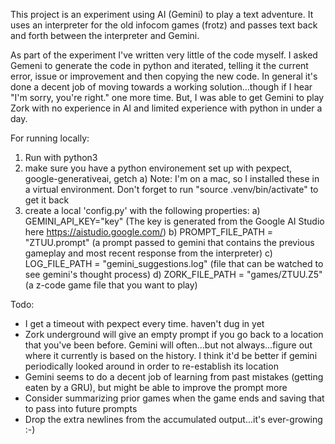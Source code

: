 This project is an experiment using AI (Gemini) to play a text adventure. It uses an interpreter for the old infocom games (frotz) and passes text back and forth between the interpreter and Gemini.

As part of the experiment I've written very little of the code myself. I asked Gemeni to generate the code in python and iterated, telling it the current error, issue or improvement and then copying the new code. In general it's done a decent job of moving towards a working solution...though if I hear "I'm sorry, you're right." one more time. But, I was able to get Gemini to play Zork with no experience in AI and limited experience with python in under a day.

For running locally:
1) Run with python3
2) make sure you have a python environement set up with pexpect, google-generativeai, getch
  a) Note: I'm on a mac, so I installed these in a virtual environment. Don't forget to run "source .venv/bin/activate" to get it back
3) create a local 'config.py' with the following properties:
  a) GEMINI_API_KEY="key" (The key is generated from the Google AI Studio here https://aistudio.google.com/)
  b) PROMPT_FILE_PATH = "ZTUU.prompt" (a prompt passed to gemini that contains the previous gameplay and most recent response from the interpreter)
  c) LOG_FILE_PATH = "gemini_suggestions.log" (file that can be watched to see gemini's thought process)
  d) ZORK_FILE_PATH = "games/ZTUU.Z5" (a z-code game file that you want to play)

Todo:
- I get a timeout with pexpect every time.  haven't dug in yet
- Zork underground will give an empty prompt if you go back to a location that you've been before. Gemini will often...but not always...figure out where it currently is based on the history. I think it'd be better if gemini periodically looked around in order to re-establish its location
- Gemini seems to do a decent job of learning from past mistakes (getting eaten by a GRU), but might be able to improve the prompt more
- Consider summarizing prior games when the game ends and saving that to pass into future prompts
- Drop the extra newlines from the accumulated output...it's ever-growing :-)
